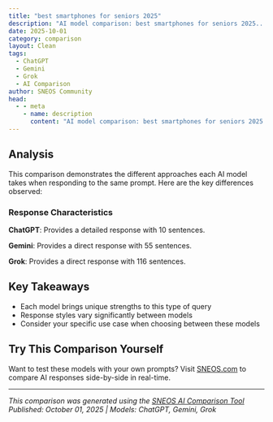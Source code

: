 ```yaml
---
title: "best smartphones for seniors 2025"
description: "AI model comparison: best smartphones for seniors 2025..."
date: 2025-10-01
category: comparison
layout: Clean
tags:
  - ChatGPT
  - Gemini
  - Grok
  - AI Comparison
author: SNEOS Community
head:
  - - meta
    - name: description
      content: "AI model comparison: best smartphones for seniors 2025..."
---
```


<ChatComparison
  title="best smartphones for seniors 2025"
  prompt="best smartphones for seniors 2025"
  :responses='{"ChatGPT": "Here are some of the best smartphones for seniors in 2025, focusing on ease of use, large displays, clear audio, and helpful accessibility features:\n\n### 1. **Apple iPhone SE (2022 or 2024 model)**\n- **Pros:** \n - Simple and intuitive iOS interface\n - Excellent accessibility features (VoiceOver, Magnifier, Hearing Aid support)\n - Compact size with a physical Home button (helpful for some seniors)\n - Strong performance and long software support\n- **Cons:** Smaller screen than some other options\n\n### 2. **Google Pixel 7a**\n- **Pros:** \n - Clean, simple Android experience\n - Good voice assistant integration (Google Assistant)\n - Large 6.1-inch display with high visibility\n - Automatic call screening and real-time transcription features\n- **Cons:** Medium battery life\n\n### 3. **Samsung Galaxy A14**\n- **Pros:** \n - Large 6.6-inch display with bright, clear visuals\n - One UI easy mode customizes interface for seniors\n - Good battery life\n - Affordable price point\n- **Cons:** Camera and performance are basic but sufficient\n\n### 4. **Jitterbug Smart3 (by Lively)**\n- **Pros:** \n - Designed specifically for seniors\n - Large buttons and screen\n - Simple menu with big icons\n - Emergency response button and urgent care integration\n- **Cons:** More basic smartphone experience, limited app ecosystem\n\n### 5. **Moto G Power (2023 or newer)**\n- **Pros:** \n - Large, bright 6.5-inch screen\n - Excellent battery life (up to 3 days)\n - Clean Android interface with customizable options\n - Budget-friendly\n- **Cons:** Software updates are slower than flagship phones\n\n---\n\n### What to Look for When Choosing a Smartphone for Seniors:\n- **Big, bright displays** with adjustable font size and screen brightness\n- **Loud and clear speakers** \n- **Simple, intuitive user interface**\n- **Physical buttons or easy navigation**\n- **Strong accessibility features** (voice commands, hearing aid compatibility)\n- **Emergency/SOS features**\n\nIf possible, try to have the phone set up with easy access to favorite contacts, emergency numbers, and key apps before handing it over.\n\nWould you like recommendations for feature phones instead or more specific budget options?", "Gemini": "Okay, let\u0027s look ahead to what might be the best smartphones for seniors in 2025. Predicting technology two years out is always a bit speculative, but we can make some informed guesses based on current trends and what features are generally important for seniors.\n\n**Factors to Consider for Seniors\u0027 Smartphones:**\n\n* **Ease of Use:** Simple interface, intuitive navigation, minimal jargon.\n* **Large, Bright Display:** Easy to see text and images.\n* **Loud and Clear Audio:** Good for calls and notifications, even with hearing aids.\n* **Good Battery Life:** Less frequent charging is ideal.\n* **Reliable Performance:** Smooth operation, no lag, quick app loading.\n* **Durability:** Ability to withstand accidental drops.\n* **Emergency Features:** SOS buttons, fall detection (if available).\n* **Hearing Aid Compatibility (HAC):** Important for those who use hearing aids.\n* **Good Camera:** Simple to use for taking pictures and videos of family and friends.\n* **Affordable Price:** Seniors may be on a fixed income.\n* **Software Updates:** Regular security and feature updates.\n* **5G Connectivity:** This will be standard in 2025, ensuring fast and reliable connectivity.\n\n**Potential Top Contenders (Based on Current Trends):**\n\n**1. Doro Smartphones:** Doro will still be a contender. They are very popular because they are so easy to use. Doro focuses specifically on the senior market, so their phones are designed with large buttons, simplified interfaces, and hearing aid compatibility. They may offer updated models in 2025 with 5G and improved features.\n\n**2. Google Pixel Series (with modifications/senior-friendly launchers):**\n\n* **Why:** Google Pixels are known for their clean Android experience, excellent cameras, and reliable software updates.\n* **Senior-Friendly Approach:** The standard Pixel interface *might* still be a bit complex for some seniors out of the box. However, you can greatly simplify it using:\n * **Senior-Specific Launchers:** Install a launcher app like \u0022Simple Launcher,\u0022 \u0022Senior Safety Phone,\u0022 or similar. These replace the standard Android interface with a much simpler one with large icons and easy-to-understand options.\n * **Accessibility Settings:** Android\u0027s built-in accessibility features allow you to increase font sizes, magnify the screen, adjust color contrast, and simplify navigation.\n* **Benefits:** Excellent camera for capturing memories, great call quality, reliable performance, and guaranteed software updates.\n\n**3. Samsung Galaxy A Series (with modifications/senior-friendly launchers):**\n\n* **Why:** Samsung\u0027s A series offers a good balance of features and price. They have large, bright displays, decent cameras, and good battery life.\n* **Senior-Friendly Approach:** Similar to the Pixel, the standard Samsung interface can be simplified using launchers and accessibility settings.\n* **Benefits:** Wide availability, good selection of models at different price points, reliable performance.\n\n**4. Nokia Smartphones (with modifications/senior-friendly launchers):**\n\n* **Why:** Nokia has been focusing on durable phones with clean Android software.\n* **Senior-Friendly Approach:** Like other Android phones, the UI could be modified.\n* **Benefits:** Great battery life, durability, and affordability, making them a good option for seniors who want a reliable and simple phone.\n\n**5. Apple iPhone SE (with modifications/accessibility settings):**\n\n* **Why:** The iPhone SE is Apple\u0027s most affordable iPhone. While iOS is generally intuitive, it might still require some simplification for some seniors.\n* **Senior-Friendly Approach:** Apple\u0027s built-in accessibility features are excellent. You can increase font sizes, magnify the screen, use voice control, and simplify the interface to some extent. While there are no \u0022launchers\u0022 like on Android, you can heavily customize the home screen.\n* **Benefits:** Excellent performance, long-term software updates, a strong ecosystem of apps, and good resale value. However, the smaller screen might be a drawback for some.\n\n**6. Emporia Smartphones:** Emporia is another brand specializing in phones for seniors. They are very similar to Doro in that the focus is on ease of use.\n\n**Important Considerations for 2025:**\n\n* **Software Updates:** Ensure the phone you choose will receive regular software updates for at least a few years. This is crucial for security and bug fixes.\n* **5G Coverage:** 5G will be widespread, but coverage can still vary depending on location.\n* **Hearing Aid Compatibility (HAC):** If the senior uses hearing aids, make sure the phone is HAC-rated.\n* **Customer Support:** Consider the availability of customer support and assistance for the phone.\n* **User Reviews:** Before buying a phone, read reviews from other seniors or caregivers to get real-world feedback.\n\n**The Bottom Line:**\n\nThe \u0022best\u0022 smartphone for a senior in 2025 will depend on their individual needs, preferences, and technical abilities. However, the smartphones that focus on ease of use, large displays, loud audio, and reliable performance will likely be the top contenders. The key is to look for phones that can be easily modified and simplified to meet the specific needs of the user.\n", "Grok": "Choosing the best smartphones for seniors in 2025 involves considering factors like ease of use, accessibility features, display size, battery life, durability, and customer support. While specific 2025 models may not all be announced yet at the time of this response (October 2023), I can provide recommendations based on trends, current popular models, and expected advancements. Many manufacturers are likely to continue focusing on accessibility and user-friendly designs, and I\u0027ll include both existing models (updated versions expected in 2025) and anticipated features for new releases.\n\nHere\u2019s a guide to the best smartphones for seniors in 2025, based on these criteria:\n\n---\n\n### Key Features to Look for in Smartphones for Seniors\n1. **Simple User Interface**: Easy-to-navigate menus with minimal clutter.\n2. **Large, Clear Display**: High-contrast screens (at least 6 inches) with adjustable font sizes.\n3. **Accessibility Options**: Hearing aid compatibility, voice assistants, and emergency features.\n4. **Good Battery Life**: Long-lasting battery for less frequent charging.\n5. **Durability**: Strong build or cases for protection against drops.\n6. **Affordable Pricing**: Reasonable cost for basic needs.\n7. **Emergency Features**: SOS buttons or quick-access emergency contacts.\n\n---\n\n### Top Smartphones for Seniors in 2025\n\n#### 1. Apple iPhone SE (2025 or Latest Model)\n- **Why It\u0027s Great for Seniors**: Apple\u2019s iPhone SE series is known for combining affordability with a simple, intuitive iOS interface. The 2025 version (or the 2022/2024 model if no new release) offers powerful performance in a smaller, manageable size.\n- **Key Features**:\n - Large, retina display with True Tone for eye comfort.\n - Accessibility features like VoiceOver, Magnifier, and adjustable text sizes.\n - Siri for hands-free operation (voice commands for calls, messages, etc.).\n - Excellent camera for video calls with family via FaceTime.\n - Long software support (updates for years).\n - Emergency SOS and fall detection (available in recent models, expected in 2025).\n- **Battery Life**: Around 15-20 hours of usage (based on current SE models).\n- **Price Range**: Expected $400\u2013$500 for the base model.\n- **Best For**: Seniors comfortable with technology who want a premium, reliable device.\n\n#### 2. Samsung Galaxy A-Series (e.g., Galaxy A16 or 2025 Equivalent)\n- **Why It\u0027s Great for Seniors**: Samsung\u2019s A-Series offers budget-friendly options with large screens and customizable interfaces. The \u201CEasy Mode\u201D simplifies the home screen for basic tasks.\n- **Key Features**:\n - Big AMOLED displays (6.5\u20136.7 inches) with bright, vivid colors.\n - Easy Mode for simplified navigation (larger icons and text).\n - Good battery life (often 5,000mAh, lasting 1\u20132 days).\n - Accessibility features like Bixby voice assistant and high-contrast mode.\n - Durable build with optional rugged cases.\n - Emergency SOS feature via power button presses.\n- **Battery Life**: Up to 2 days with moderate use.\n- **Price Range**: $200\u2013$350.\n- **Best For**: Seniors who prefer Android and need a large display at a lower cost.\n\n#### 3. Google Pixel 8a (or 2025 Mid-Range Model)\n- **Why It\u0027s Great for Seniors**: Google\u2019s Pixel phones, especially the \u201Ca\u201D series, offer a clean Android experience with excellent accessibility and long software updates.\n- **Key Features**:\n - 6.1\u20136.3-inch OLED display, adjustable for readability.\n - Pure Android interface (no bloatware, easy to use).\n - Top-notch accessibility tools like Live Caption and Sound Amplifier.\n - Google Assistant for voice commands.\n - Emergency SOS and Personal Safety app for quick emergency access.\n - Great camera for photos and video calls.\n- **Battery Life**: Around 24 hours (based on Pixel 8a).\n- **Price Range**: $400\u2013$500.\n- **Best For**: Seniors who want a straightforward Android phone with strong support and safety features.\n\n#### 4. Jitterbug Smart4 (by Lively) or 2025 Update\n- **Why It\u0027s Great for Seniors**: Designed specifically for seniors, the Jitterbug Smart series prioritizes simplicity and safety with a tailored experience.\n- **Key Features**:\n - Simplified interface with large icons and text.\n - 6.2-inch display (easy to read).\n - Dedicated Urgent Response button for emergencies (connects to trained agents).\n - Voice typing and easy access to health apps.\n - Hearing aid compatibility (HAC rating M4/T4).\n - Affordable plans through Lively with optional health and safety packages.\n- **Battery Life**: Decent, around 12\u201315 hours (varies by usage).\n- **Price Range**: Around $150\u2013$200 (phone cost, plus service plans).\n- **Best For**: Seniors who need a phone built for simplicity and emergency support, with minimal tech experience required.\n\n#### 5. Nokia G-Series (e.g., Nokia G50 or 2025 Model)\n- **Why It\u0027s Great for Seniors**: Nokia focuses on durable, budget-friendly phones with clean Android software, making them ideal for seniors on a budget.\n- **Key Features**:\n - Large displays (6.5\u002B inches) with bright screens.\n - Stock Android for a simple, uncluttered experience.\n - Long battery life (often 2\u20133 days with 5,000mAh batteries).\n - Rugged build quality, resistant to drops.\n - Google Assistant for voice control.\n - Guaranteed software updates for 2\u20133 years.\n- **Battery Life**: Up to 2\u20133 days.\n- **Price Range**: $150\u2013$250.\n- **Best For**: Seniors looking for an affordable, durable phone with basic functionality.\n\n#### 6. Consumer Cellular GrandPad (or 2025 Senior Tablet/Phone Hybrid)\n- **Why It\u0027s Great for Seniors**: While technically a tablet, the GrandPad offers phone-like functionality and is designed exclusively for seniors with a focus on connectivity and simplicity.\n- **Key Features**:\n - 8-inch display with large, easy-to-read text and icons.\n - Custom interface for calls, photos, and video chats.\n - Built-in 24/7 support and family connectivity app.\n - Emergency button for quick help.\n - No complicated settings or apps\u2014just the essentials.\n- **Battery Life**: Around 10\u201312 hours.\n- **Price Range**: Approx. $200 with a subscription (around $40/month).\n- **Best For**: Seniors who struggle with standard smartphones and prefer a larger, simplified device.\n\n---\n\n### Expected Trends for 2025 Smartphones for Seniors\n1. **Enhanced Accessibility**: More AI-driven features like real-time voice-to-text, improved hearing aid support, and adaptive interfaces.\n2. **Better Emergency Systems**: Integrated SOS features with location tracking and automatic alerts to caregivers.\n3. **Health Monitoring**: Built-in apps for heart rate, fall detection, and medication reminders (especially in premium models like iPhone and Samsung Galaxy).\n4. **Affordable 5G Options**: Budget phones from Samsung, Nokia, and others will likely support 5G for faster connectivity, even in mid-range models.\n\n---\n\n### Additional Tips for Choosing a Smartphone for Seniors\n- **Carrier and Support**: Opt for carriers like Consumer Cellular or Lively, which cater to seniors with tailored plans and customer service.\n- **Accessories**: Invest in a sturdy case, screen protector, and stylus (if touchscreen navigation is difficult).\n- **Training**: Look for phones with built-in tutorials or consider devices from brands that offer senior-specific guides (like Jitterbug).\n- **Trial Period**: Choose retailers or carriers with return policies to test if the phone suits the user\u2019s needs.\n\n---\n\n### Conclusion\nFor 2025, the **Jitterbug Smart4** and **GrandPad** are top choices for seniors needing ultra-simple devices with emergency features. For those comfortable with mainstream phones, the **iPhone SE (2025)** offers a premium yet user-friendly experience, while the **Samsung Galaxy A-Series** and **Google Pixel 8a** provide excellent value and accessibility on Android. Budget-conscious buyers can opt for **Nokia G-Series** models for durability and simplicity.\n\nSince exact 2025 models may not be fully revealed yet, check for the latest releases from these brands closer to your purchase date. Also, consider the senior\u2019s specific needs (e.g., hearing issues, vision impairment, or tech familiarity) before deciding. If you have a specific budget or feature in mind, let me know, and I can narrow it down further!"}' 
  published-date="15:52"
/>

## Analysis

This comparison demonstrates the different approaches each AI model takes when responding to the same prompt. Here are the key differences observed:

### Response Characteristics

**ChatGPT**: Provides a detailed response with 10 sentences. 

**Gemini**: Provides a direct response with 55 sentences. 

**Grok**: Provides a direct response with 116 sentences. 

## Key Takeaways

- Each model brings unique strengths to this type of query
- Response styles vary significantly between models
- Consider your specific use case when choosing between these models

## Try This Comparison Yourself

Want to test these models with your own prompts? Visit [SNEOS.com](https://sneos.com) to compare AI responses side-by-side in real-time.

---

*This comparison was generated using the [SNEOS AI Comparison Tool](https://sneos.com)*
*Published: October 01, 2025 | Models: ChatGPT, Gemini, Grok*

